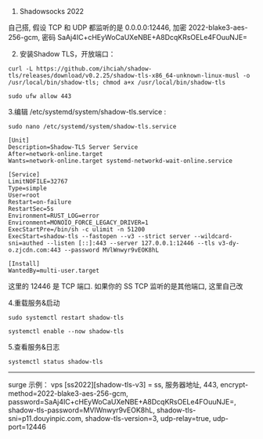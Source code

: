 1. Shadowsocks 2022

自己搭, 假设 TCP 和 UDP 都监听的是 0.0.0.0:12446, 加密 2022-blake3-aes-256-gcm, 密码 SaAj4IC+cHEyWoCaUXeNBE+A8DcqKRsOELe4FOuuNJE=

2. 安装Shadow TLS，开放端口：
````
curl -L https://github.com/ihciah/shadow-tls/releases/download/v0.2.25/shadow-tls-x86_64-unknown-linux-musl -o /usr/local/bin/shadow-tls; chmod a+x /usr/local/bin/shadow-tls
````

````
sudo ufw allow 443
````

 3.编辑 /etc/systemd/system/shadow-tls.service :
 ````
sudo nano /etc/systemd/system/shadow-tls.service
````

````
[Unit]
Description=Shadow-TLS Server Service
After=network-online.target
Wants=network-online.target systemd-networkd-wait-online.service

[Service]
LimitNOFILE=32767
Type=simple
User=root
Restart=on-failure
RestartSec=5s
Environment=RUST_LOG=error
Environment=MONOIO_FORCE_LEGACY_DRIVER=1
ExecStartPre=/bin/sh -c ulimit -n 51200
ExecStart=shadow-tls --fastopen --v3 --strict server --wildcard-sni=authed --listen [::]:443 --server 127.0.0.1:12446 --tls v3-dy-o.zjcdn.com:443 --password MVlWnwyr9vEOK8hL

[Install]
WantedBy=multi-user.target
````
这里的 12446 是 TCP 端口. 如果你的 SS TCP 监听的是其他端口, 这里自己改

4.重载服务&启动
````
sudo systemctl restart shadow-tls
````

````
systemctl enable --now shadow-tls
````

5.查看服务&日志
````
systemctl status shadow-tls
````

----------------------------------------------------------------------------------------------------
surge 示例：
vps [ss2022][shadow-tls-v3] = ss, 服务器地址, 443, encrypt-method=2022-blake3-aes-256-gcm, password=SaAj4IC+cHEyWoCaUXeNBE+A8DcqKRsOELe4FOuuNJE=, shadow-tls-password=MVlWnwyr9vEOK8hL, shadow-tls-sni=p11.douyinpic.com, shadow-tls-version=3, udp-relay=true, udp-port=12446


